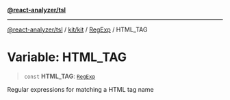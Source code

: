 [**@react-analyzer/tsl**](../../../../../README.md)

***

[@react-analyzer/tsl](../../../../../README.md) / [kit/kit](../../../README.md) / [RegExp](../README.md) / HTML\_TAG

# Variable: HTML\_TAG

> `const` **HTML\_TAG**: [`RegExp`](https://developer.mozilla.org/docs/Web/JavaScript/Reference/Global_Objects/RegExp)

Regular expressions for matching a HTML tag name
